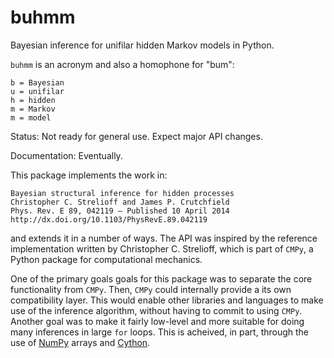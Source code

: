 buhmm
=====

Bayesian inference for unifilar hidden Markov models in Python.

`buhmm` is an acronym and also a homophone for "bum":

    b = Bayesian
    u = unifilar
    h = hidden
    m = Markov
    m = model

Status: Not ready for general use. Expect major API changes.

Documentation: Eventually.

This package implements the work in:

    Bayesian structural inference for hidden processes
    Christopher C. Strelioff and James P. Crutchfield
    Phys. Rev. E 89, 042119 – Published 10 April 2014
    http://dx.doi.org/10.1103/PhysRevE.89.042119

and extends it in a number of ways. The API was inspired by the reference
implementation written by Christopher C. Strelioff, which is part of `CMPy`,
a Python package for computational mechanics.

One of the primary goals goals for this package was to separate the core
functionality from `CMPy`. Then, `CMPy` could internally provide a its
own compatibility layer. This would enable other libraries and languages
to make use of the inference algorithm, without having to commit to using
`CMPy`. Another goal was to make it fairly low-level and more suitable for
doing many inferences in large `for` loops. This is acheived, in part, through
the use of [NumPy](http://www.numpy.org) arrays and [Cython](http://cython.org).

